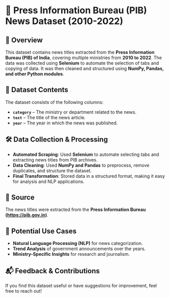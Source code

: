 # 📢 Press Information Bureau (PIB) News Dataset (2010-2022)

## 📌 Overview  
This dataset contains news titles extracted from the **Press Information Bureau (PIB) of India**, covering multiple ministries from **2010 to 2022**. The data was collected using **Selenium** to automate the selection of tabs and copying of data. It was then cleaned and structured using **NumPy, Pandas, and other Python modules**.

## 📂 Dataset Contents  
The dataset consists of the following columns:  

- **`category`** – The ministry or department related to the news.  
- **`text`** – The title of the news article.  
- **`year`** – The year in which the news was published.  

## 🛠 Data Collection & Processing  
- **Automated Scraping**: Used **Selenium** to automate selecting tabs and extracting news titles from PIB archives.  
- **Data Cleaning**: Used **NumPy and Pandas** to preprocess, remove duplicates, and structure the dataset.  
- **Final Transformation**: Stored data in a structured format, making it easy for analysis and NLP applications.  

## 🔗 Source  
The news titles were extracted from the **Press Information Bureau (https://pib.gov.in)**.  

## 🚀 Potential Use Cases  
- **Natural Language Processing (NLP)** for news categorization.  
- **Trend Analysis** of government announcements over the years.  
- **Ministry-Specific Insights** for research and journalism.  

## 📬 Feedback & Contributions  
If you find this dataset useful or have suggestions for improvement, feel free to reach out!  
